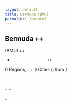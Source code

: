 ```yaml
---
layout: default
title: Bermuda (BMU)
permalink: /bm.html
---
```



## Bermuda   ++
(BMU)  ++
-                     ++
0 Regions, ++
0 Cities
{: #bm }

.. 




.. 
.. 



.. 
 
